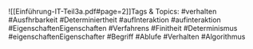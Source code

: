 
![[Einführung-IT-Teil3a.pdf#page=2]]Tags & Topics:
   #verhalten
   #Ausfhrbarkeit
   #Determiniertheit
   #aufInteraktion
   #aufinteraktion
   #EigenschaftenEigenschaften
   #Verfahrens
   #Finitheit
   #Determinismus
   #eigenschaftenEigenschafter
   #Begriff
   #Ablufe
   #Verhalten
   #Algorithmus